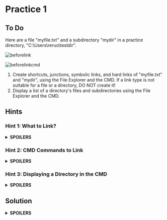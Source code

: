 # Practice 1
## To Do
Here are a file "myfile.txt" and a subdirectory "mydir" in a practice directory, "C:\Users\reruo\testdir".

![beforelink](https://github.com/reruo321/OS-Self-Study/assets/48712088/1084f229-1f99-4505-82ca-c2bc53a895af)

![beforelinkcmd](https://github.com/reruo321/OS-Self-Study/assets/48712088/92553531-a8fc-4ed4-8dc8-21198bc7500c)

1. Create shortcuts, junctions, symbolic links, and hard links of "myfile.txt" and "mydir", using the File Explorer and the CMD. If a link type is not suitable for a file or a directory, DO NOT create it!
2. Display a list of a directory's files and subdirectories using the File Explorer and the CMD.

## Hints
### Hint 1: What to Link?
<details>
  <summary><b>SPOILERS</b></summary>

| | Shortcut | Junction | Symbolic Link | Hard Link |
|:-:|:-:|:-:|:-:|:-:|
| File Linking | O | X | O | O |
| Directory Linking | O | O | O | X |

We should create total 6 links.

</details>

### Hint 2: CMD Commands to Link
<details>
  <summary><b>SPOILERS</b></summary>

1. Shortcut:

    * File: Right-click the file and create.
    * Direcotry: Right-click the directory and create.

2. Junction:

    * File: -
    * Directory: Use the CMD
   
          mklink /j "YOUR_LINK" "TARGET_DIRECTORY"

3. Symbolic Link:

    * File: Use the CMD

          mklink "YOUR_LINK" "TARGET_FILE"

    * Directory: Use the CMD
   
          mklink /d "YOUR_LINK" "TARGET_DIRECTORY"

4. Hard Link:

    * File: Use the CMD

          mklink /h "YOUR_LINK" "TARGET_FILE"

    * Directory: -

</details>

### Hint 3: Displaying a Directory in the CMD
<details>
  <summary><b>SPOILERS</b></summary>

Type `dir` to display a list of a directory's files and subdirectories.

</details>

## Solution
<details>
  <summary><b>SPOILERS</b></summary>

1. Shortcut:

![shortmake](https://github.com/reruo321/OS-Self-Study/assets/48712088/4ea4af7f-afbf-432f-8e66-f6b67860a2d4)

3. Junction:

![junction](https://github.com/reruo321/OS-Self-Study/assets/48712088/1d5625c2-d8a2-422b-ab6a-9e20432a700a)

4. Symbolic Link:

![symfile](https://github.com/reruo321/OS-Self-Study/assets/48712088/f85b0c19-c65f-46d3-aec9-388b616dfcb6)

![symdir](https://github.com/reruo321/OS-Self-Study/assets/48712088/28c30b16-779a-438b-844b-3e041a5d7354)

5. Hard Link:

![hard](https://github.com/reruo321/OS-Self-Study/assets/48712088/3a93553b-6090-4eff-815c-3e938e2d34ae)

### Result


![afterlink](https://github.com/reruo321/OS-Self-Study/assets/48712088/c8f5beab-348b-4a1c-bb45-16abb44abdee)

![afterlinkcmd](https://github.com/reruo321/OS-Self-Study/assets/48712088/9e37d3bd-ce56-4bcb-a761-bc51a7225310)

</details>
